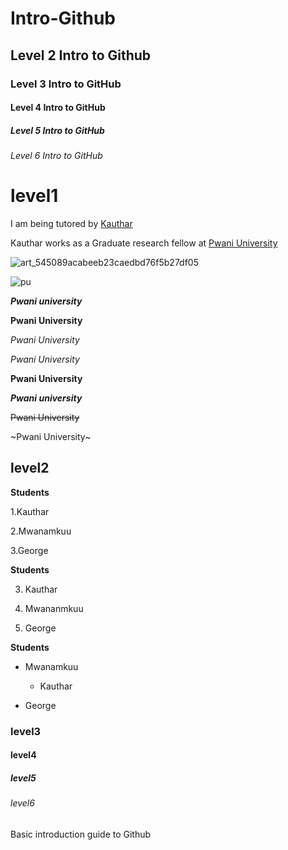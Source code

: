 # Intro-Github
## Level 2 Intro to Github
### Level 3 Intro to GitHub
#### Level 4 Intro to GitHub
##### Level 5 Intro to GitHub
###### Level 6 Intro to GitHub

<h1> level1 </h1>


I am being tutored by [Kauthar](https://www.google.com/url?sa=t&rct=j&q=&esrc=s&source=web&cd=&cad=rja&uact=8&ved=2ahUKEwjN4ois2uzzAhVKCxoKHZUjDVcQFnoECAIQAQ&url=https%3A%2F%2Fke.linkedin.com%2Fin%2Fkauthar-m-omar-550ba0171&usg=AOvVaw3_xOMI72URMTR53xS5_6PT "Kauthar's LinkedIn profile")

Kauthar works as a Graduate research fellow at [Pwani University](https://www.google.com/url?sa=t&rct=j&q=&esrc=s&source=web&cd=&cad=rja&uact=8&ved=2ahUKEwig0rbc2-zzAhWD4YUKHTk4DcEQFnoECAQQAQ&url=https%3A%2F%2Fwww.pu.ac.ke%2Findex.php%2Fen%2F&usg=AOvVaw1MSS3P6uu2Rc1DUnwPuEyZ)

![art_545089acabeeb23caedbd76f5b27df05](https://user-images.githubusercontent.com/68140658/139223734-d17f7dad-b1a9-4a85-af15-ad1e5bba7311.jpg)

![pu](https://s3.eu-north-1.amazonaws.com/images.free-apply.com/uni/gallery/lg/1040400016/15401c24d14f850543f728c30930e732fb119dc6.jpg)

***Pwani university***

**Pwani University**

*Pwani University*

_Pwani University_

__Pwani University__

___Pwani university___

~~Pwani University~~

~Pwani University~



<h2> level2 </h2>

**Students**

1.Kauthar

2.Mwanamkuu

3.George

**Students**

3. Kauthar 

1. Mwananmkuu 

2. George

**Students**

* Mwanamkuu

  - Kauthar

* George
<h3> level3 </h3>
<h4> level4 </h4>
<h5> level5 </h5>
<h6> level6 </h6>

Basic introduction guide to Github
